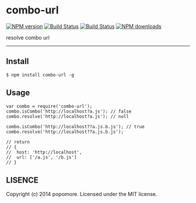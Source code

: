 # combo-url

[![NPM version](https://img.shields.io/npm/v/combo-url.svg?style=flat)](https://npmjs.org/package/combo-url)
[![Build Status](https://img.shields.io/travis/popomore/combo-url.svg?style=flat)](https://travis-ci.org/popomore/combo-url)
[![Build Status](https://img.shields.io/coveralls/popomore/combo-url?style=flat)](https://coveralls.io/r/popomore/combo-url)
[![NPM downloads](http://img.shields.io/npm/dm/combo-url.svg?style=flat)](https://npmjs.org/package/combo-url)

resolve combo url

---

## Install

```
$ npm install combo-url -g
```

## Usage

```
var combo = require('combo-url');
combo.isCombo('http://localhost?a.js'); // false
combo.resolve('http://localhost?a.js'); // null

combo.isCombo('http://localhost??a.js.b.js'); // true
combo.resolve('http://localhost??a.js.b.js');

// return
// {
//  host: 'http://localhost',
//  url: ['/a.js', '/b.js']
// }
```

## LISENCE

Copyright (c) 2014 popomore. Licensed under the MIT license.
